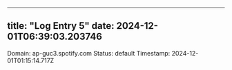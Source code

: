 
---
title: "Log Entry 5"
date: 2024-12-01T06:39:03.203746
---

Domain: ap-guc3.spotify.com
Status: default
Timestamp: 2024-12-01T01:15:14.717Z
